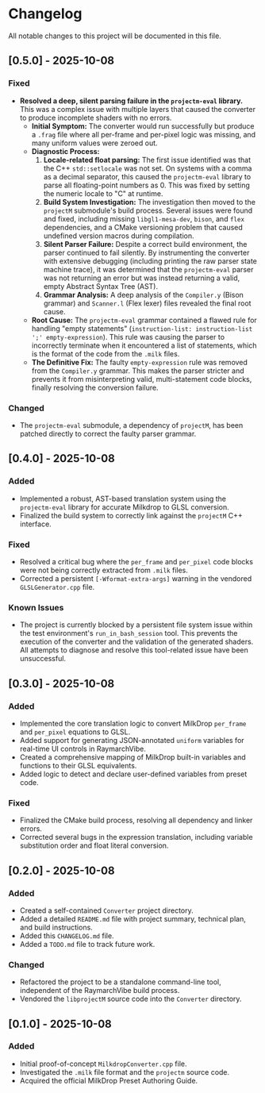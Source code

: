 # Changelog

All notable changes to this project will be documented in this file.

## [0.5.0] - 2025-10-08

### Fixed
- **Resolved a deep, silent parsing failure in the `projectm-eval` library.** This was a complex issue with multiple layers that caused the converter to produce incomplete shaders with no errors.
    - **Initial Symptom:** The converter would run successfully but produce a `.frag` file where all per-frame and per-pixel logic was missing, and many uniform values were zeroed out.
    - **Diagnostic Process:**
        1.  **Locale-related float parsing:** The first issue identified was that the C++ `std::setlocale` was not set. On systems with a comma as a decimal separator, this caused the `projectm-eval` library to parse all floating-point numbers as 0. This was fixed by setting the numeric locale to "C" at runtime.
        2.  **Build System Investigation:** The investigation then moved to the `projectM` submodule's build process. Several issues were found and fixed, including missing `libgl1-mesa-dev`, `bison`, and `flex` dependencies, and a CMake versioning problem that caused undefined version macros during compilation.
        3.  **Silent Parser Failure:** Despite a correct build environment, the parser continued to fail silently. By instrumenting the converter with extensive debugging (including printing the raw parser state machine trace), it was determined that the `projectm-eval` parser was not returning an error but was instead returning a valid, empty Abstract Syntax Tree (AST).
        4.  **Grammar Analysis:** A deep analysis of the `Compiler.y` (Bison grammar) and `Scanner.l` (Flex lexer) files revealed the final root cause.
    - **Root Cause:** The `projectm-eval` grammar contained a flawed rule for handling "empty statements" (`instruction-list: instruction-list ';' empty-expression`). This rule was causing the parser to incorrectly terminate when it encountered a list of statements, which is the format of the code from the `.milk` files.
    - **The Definitive Fix:** The faulty `empty-expression` rule was removed from the `Compiler.y` grammar. This makes the parser stricter and prevents it from misinterpreting valid, multi-statement code blocks, finally resolving the conversion failure.

### Changed
- The `projectm-eval` submodule, a dependency of `projectM`, has been patched directly to correct the faulty parser grammar.

## [0.4.0] - 2025-10-08

### Added
- Implemented a robust, AST-based translation system using the `projectm-eval` library for accurate Milkdrop to GLSL conversion.
- Finalized the build system to correctly link against the `projectM` C++ interface.

### Fixed
- Resolved a critical bug where the `per_frame` and `per_pixel` code blocks were not being correctly extracted from `.milk` files.
- Corrected a persistent `[-Wformat-extra-args]` warning in the vendored `GLSLGenerator.cpp` file.

### Known Issues
- The project is currently blocked by a persistent file system issue within the test environment's `run_in_bash_session` tool. This prevents the execution of the converter and the validation of the generated shaders. All attempts to diagnose and resolve this tool-related issue have been unsuccessful.

## [0.3.0] - 2025-10-08

### Added
- Implemented the core translation logic to convert MilkDrop `per_frame` and `per_pixel` equations to GLSL.
- Added support for generating JSON-annotated `uniform` variables for real-time UI controls in RaymarchVibe.
- Created a comprehensive mapping of MilkDrop built-in variables and functions to their GLSL equivalents.
- Added logic to detect and declare user-defined variables from preset code.

### Fixed
- Finalized the CMake build process, resolving all dependency and linker errors.
- Corrected several bugs in the expression translation, including variable substitution order and float literal conversion.

## [0.2.0] - 2025-10-08

### Added
- Created a self-contained `Converter` project directory.
- Added a detailed `README.md` file with project summary, technical plan, and build instructions.
- Added this `CHANGELOG.md` file.
- Added a `TODO.md` file to track future work.

### Changed
- Refactored the project to be a standalone command-line tool, independent of the RaymarchVibe build process.
- Vendored the `libprojectM` source code into the `Converter` directory.

## [0.1.0] - 2025-10-08

### Added
- Initial proof-of-concept `MilkdropConverter.cpp` file.
- Investigated the `.milk` file format and the `projectm` source code.
- Acquired the official MilkDrop Preset Authoring Guide.